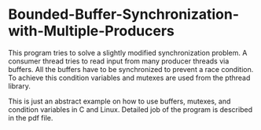 # Bounded-Buffer-Synchronization-with-Multiple-Producers
This program tries to solve a slightly modified synchronization problem. A consumer thread tries to read input from many producer threads via buffers. All the buffers have to be synchronized to prevent a race condition. To achieve this condition variables and mutexes are used from the pthread library. 

This is just an abstract example on how to use buffers, mutexes, and condition variables in C and Linux. Detailed job of the program is described in the pdf file.
